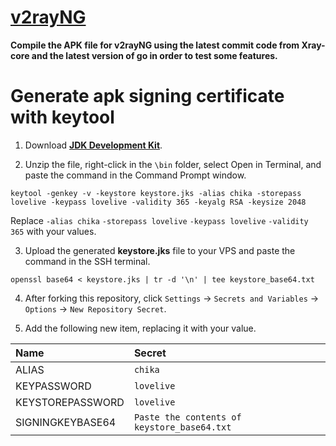 # [v2rayNG](https://github.com/2dust/v2rayNG)

**Compile the APK file for v2rayNG using the latest commit code from Xray-core and the latest version of go in order to test some features.**

# Generate apk signing certificate with keytool

1. Download [**JDK Development Kit**](https://download.oracle.com/java/20/latest/jdk-20_windows-x64_bin.zip).

2. Unzip the file, right-click in the `\bin` folder, select Open in Terminal, and paste the command in the Command Prompt window.

```
keytool -genkey -v -keystore keystore.jks -alias chika -storepass lovelive -keypass lovelive -validity 365 -keyalg RSA -keysize 2048
```

Replace `-alias chika` `-storepass lovelive` `-keypass lovelive` `-validity 365` with your values.

3. Upload the generated **keystore.jks** file to your VPS and paste the command in the SSH terminal.

```
openssl base64 < keystore.jks | tr -d '\n' | tee keystore_base64.txt
```

4. After forking this repository, click `Settings` -> `Secrets and Variables` -> `Options` -> `New Repository Secret`.

5. Add the following new item, replacing it with your value.

| Name | Secret |
| :--- | :--- |
| ALIAS | `chika` |
| KEYPASSWORD | `lovelive` |
| KEYSTOREPASSWORD | `lovelive` |
| SIGNINGKEYBASE64 | `Paste the contents of keystore_base64.txt` |

